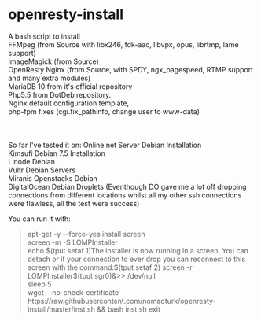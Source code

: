 openresty-install
=================

A bash script to install <br>
FFMpeg (from Source with libx246, fdk-aac, libvpx, opus, librtmp, lame support)<br>
ImageMagick (from Source)<br>
OpenResty Nginx (from Source, with SPDY, ngx_pagespeed, RTMP support and many extra modules)<br>
MariaDB 10 from it's official repository<br>
Php5.5 from DotDeb repository.<br>
Nginx default configuration template,<br>
php-fpm fixes (cgi.fix_pathinfo, change user to www-data)<br>
<br>
<br>
<br>
So far I've tested it on:
Online.net Server Debian Installation<br>
Kimsufi Debian 7.5 Installation<br>
Linode Debian <br>
Vultr Debian Servers<br>
Miranis Openstacks Debian<br>
DigitalOcean Debian Droplets (Eventhough DO gave me a lot off dropping connections from different locations whilst all my other ssh connections were flawless, all the test were success)<br>


You can run it with:

<blockquote>
apt-get -y --force-yes install screen
<br>
screen -m -S LOMPInstaller
<br>
echo $(tput setaf 1)The installer is now running in a screen. You can detach or if your connection to ever drop you can reconnect to this screen with the command:$(tput setaf 2) screen -r LOMPInstaller$(tput sgr0)&>> /dev/null
<br>
sleep 5
<br>
wget --no-check-certificate https://raw.githubusercontent.com/nomadturk/openresty-install/master/inst.sh && bash inst.sh
exit
<br>
</blockquote>
